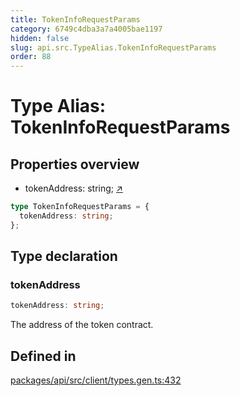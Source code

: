 ```yaml
---
title: TokenInfoRequestParams
category: 6749c4dba3a7a4005bae1197
hidden: false
slug: api.src.TypeAlias.TokenInfoRequestParams
order: 88
---
```


# Type Alias: TokenInfoRequestParams

## Properties overview

- tokenAddress:  string; [↗](#tokenaddress)

```ts
type TokenInfoRequestParams = {
  tokenAddress: string;
};
```

## Type declaration

### tokenAddress

```ts
tokenAddress: string;
```

The address of the token contract.

## Defined in

[packages/api/src/client/types.gen.ts:432](https://github.com/zkcloudworker/minatokens-lib/blob/main/packages/api/src/client/types.gen.ts#L432)
